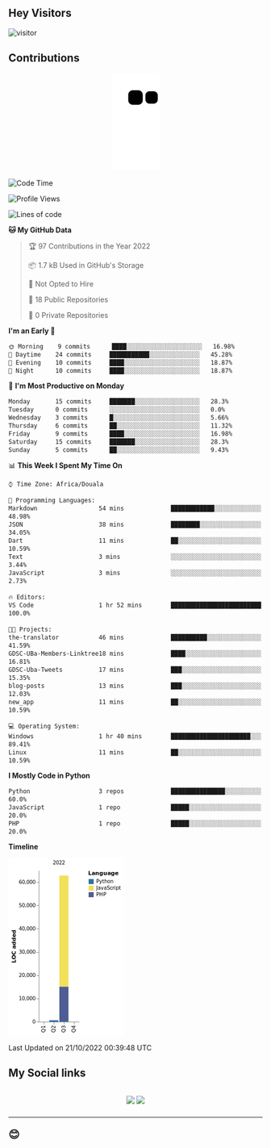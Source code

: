 ## Hey Visitors
![visitor](https://profile-counter.glitch.me/Fotsingboris/count.svg)

## Contributions
<p align="center">
  <img src="https://raw.githubusercontent.com/Fotsingboris/Fotsingboris/output/github-contribution-grid-snake.svg" />
</p>

<!--START_SECTION:waka-->
![Code Time](http://img.shields.io/badge/Code%20Time-156%20hrs%2026%20mins-blue)

![Profile Views](http://img.shields.io/badge/Profile%20Views-0-blue)

![Lines of code](https://img.shields.io/badge/From%20Hello%20World%20I%27ve%20Written-63%20Thousand%20lines%20of%20code-blue)

**🐱 My GitHub Data** 

> 🏆 97 Contributions in the Year 2022
 > 
> 📦 1.7 kB Used in GitHub's Storage 
 > 
> 🚫 Not Opted to Hire
 > 
> 📜 18 Public Repositories 
 > 
> 🔑 0 Private Repositories  
 > 
**I'm an Early 🐤** 

```text
🌞 Morning    9 commits      ████░░░░░░░░░░░░░░░░░░░░░   16.98% 
🌆 Daytime    24 commits     ███████████░░░░░░░░░░░░░░   45.28% 
🌃 Evening    10 commits     ████░░░░░░░░░░░░░░░░░░░░░   18.87% 
🌙 Night      10 commits     ████░░░░░░░░░░░░░░░░░░░░░   18.87%

```
📅 **I'm Most Productive on Monday** 

```text
Monday       15 commits     ███████░░░░░░░░░░░░░░░░░░   28.3% 
Tuesday      0 commits      ░░░░░░░░░░░░░░░░░░░░░░░░░   0.0% 
Wednesday    3 commits      █░░░░░░░░░░░░░░░░░░░░░░░░   5.66% 
Thursday     6 commits      ██░░░░░░░░░░░░░░░░░░░░░░░   11.32% 
Friday       9 commits      ████░░░░░░░░░░░░░░░░░░░░░   16.98% 
Saturday     15 commits     ███████░░░░░░░░░░░░░░░░░░   28.3% 
Sunday       5 commits      ██░░░░░░░░░░░░░░░░░░░░░░░   9.43%

```


📊 **This Week I Spent My Time On** 

```text
⌚︎ Time Zone: Africa/Douala

💬 Programming Languages: 
Markdown                 54 mins             ████████████░░░░░░░░░░░░░   48.98% 
JSON                     38 mins             ████████░░░░░░░░░░░░░░░░░   34.05% 
Dart                     11 mins             ██░░░░░░░░░░░░░░░░░░░░░░░   10.59% 
Text                     3 mins              ░░░░░░░░░░░░░░░░░░░░░░░░░   3.44% 
JavaScript               3 mins              ░░░░░░░░░░░░░░░░░░░░░░░░░   2.73%

🔥 Editors: 
VS Code                  1 hr 52 mins        █████████████████████████   100.0%

🐱‍💻 Projects: 
the-translator           46 mins             ██████████░░░░░░░░░░░░░░░   41.59% 
GDSC-UBa-Members-Linktree18 mins             ████░░░░░░░░░░░░░░░░░░░░░   16.81% 
GDSC-Uba-Tweets          17 mins             ███░░░░░░░░░░░░░░░░░░░░░░   15.35% 
blog-posts               13 mins             ███░░░░░░░░░░░░░░░░░░░░░░   12.03% 
new_app                  11 mins             ██░░░░░░░░░░░░░░░░░░░░░░░   10.59%

💻 Operating System: 
Windows                  1 hr 40 mins        ██████████████████████░░░   89.41% 
Linux                    11 mins             ██░░░░░░░░░░░░░░░░░░░░░░░   10.59%

```

**I Mostly Code in Python** 

```text
Python                   3 repos             ███████████████░░░░░░░░░░   60.0% 
JavaScript               1 repo              █████░░░░░░░░░░░░░░░░░░░░   20.0% 
PHP                      1 repo              █████░░░░░░░░░░░░░░░░░░░░   20.0%

```


**Timeline**

![Chart not found](https://raw.githubusercontent.com/Fotsingboris/Fotsingboris/main/charts/bar_graph.png) 


 Last Updated on 21/10/2022 00:39:48 UTC
<!--END_SECTION:waka-->

<h2>My Social links <h2>
<p align="center">
   <a href="https://linkedin.com/in/Fotsingboris-Mathieu"><img src="https://img.shields.io/badge/linkedin-%230077B5.svg?style=for-the-badge&logo=linkedin&logoColor=white"></a>
   <a href="https://instagram.com/Fotsingboris"><img src="https://img.shields.io/badge/instagram-%23E4405F.svg?style=for-the-badge&logo=Instagram&logoColor=white"></a>
  </p>
<hr>
😊
